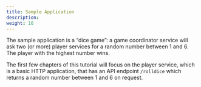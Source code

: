 ```yaml
---
title: Sample Application
description:
weight: 10
---
```


The sample application is a “dice game”: a game coordinator service will ask two
(or more) player services for a random number between 1 and 6. The player with
the highest number wins.

The first few chapters of this tutorial will focus on the player service, which
is a basic HTTP application, that has an API endpoint `/rolldice` which returns
a random number between 1 and 6 on request.
